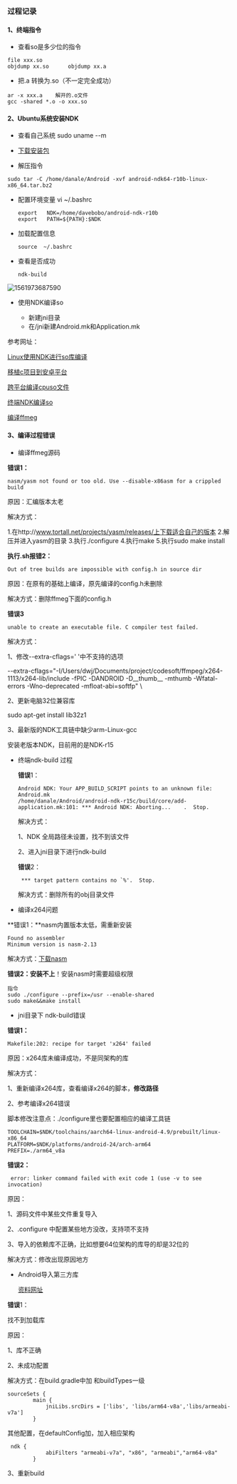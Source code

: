 ### 过程记录

#### 1、终端指令

* 查看so是多少位的指令

```
file xxx.so 
objdump xx.so      objdump xx.a   
```

* 把.a 转换为.so（不一定完全成功）

```
ar -x xxx.a    解开的.o文件
gcc -shared *.o -o xxx.so
```

#### 2、Ubuntu系统安装NDK

* 查看自己系统 sudo uname --m

* [下载安装包](https://blog.csdn.net/gyh198/article/details/75036686)
* 解压指令 

```
sudo tar -C /home/danale/Android -xvf android-ndk64-r10b-linux-x86_64.tar.bz2
```

* 配置环境变量 vi ~/.bashrc

  ```
  export   NDK=/home/davebobo/android-ndk-r10b
  export   PATH=${PATH}:$NDK  
  ```

* 加载配置信息

  ```
  source  ~/.bashrc
  ```

* 查看是否成功

  ```
  ndk-build
  ```

![1561973687590](/home/danale/.config/Typora/typora-user-images/1561973687590.png)

* 使用NDK编译so

  * 新建jni目录
  * 在/jni新建Android.mk和Application.mk

参考网址：

[Linux使用NDK进行so库编译](https://blog.csdn.net/qiantanlong/article/details/80901193)

[移植c项目到安卓平台](https://blog.csdn.net/hdanbang/article/details/49403137)

[跨平台编译cpuso文件](https://blog.csdn.net/jmh1996/article/details/88775325)

[终端NDK编译so](https://www.jianshu.com/p/6323f519480f)

[编译ffmeg](https://www.jianshu.com/p/9ee83933009a)

#### 3、编译过程错误

* 编译ffmeg源码

**错误1：**

```
nasm/yasm not found or too old. Use --disable-x86asm for a crippled build
```

原因：汇编版本太老

解决方式：

1.在http://www.tortall.net/projects/yasm/releases/上下载适合自己的版本
2.解压并进入yasm的目录
3.执行./configure
4.执行make
5.执行sudo make install

**执行.sh报错2：**

```
Out of tree builds are impossible with config.h in source dir
```

原因：在原有的基础上编译，原先编译的config.h未删除

解决方式：删除ffmeg下面的config.h

**错误3**

```
unable to create an executable file. C compiler test failed.
```

解决方式：

1、修改--extra-cflags=' '中不支持的选项

 --extra-cflags="-I/Users/dwj/Documents/project/codesoft/ffmpeg/x264-1113/x264-lib/include -fPIC -DANDROID -D__thumb__ -mthumb -Wfatal-errors -Wno-deprecated -mfloat-abi=softfp" \

2、更新电脑32位兼容库

sudo apt-get install lib32z1

3、最新版的NDK工具链中缺少arm-Linux-gcc

安装老版本NDK，目前用的是NDK-r15



* 终端ndk-build 过程

  **错误**1：

  ```
  Android NDK: Your APP_BUILD_SCRIPT points to an unknown file: Android.mk    
  /home/danale/Android/android-ndk-r15c/build/core/add-application.mk:101: *** Android NDK: Aborting...    .  Stop.
  ```

  解决方式：

  1、NDK 全局路径未设置，找不到该文件

  2、进入jni目录下进行ndk-build

  **错误**2：

  ```
   *** target pattern contains no `%'.  Stop.
  ```

  解决方式：删除所有的obj目录文件

* 编译x264问题

**错误1：**nasm内置版本太低，需重新安装

```
Found no assembler
Minimum version is nasm-2.13
```

解决方式：[下载nasm](https://blog.csdn.net/qq_39759656/article/details/80776550)

**错误2：安装不上**！安装nasm时需要超级权限

```
指令
sudo ./configure --prefix=/usr --enable-shared
sudo make&&make install
```



* jni目录下 ndk-build错误

**错误1：**

```
Makefile:202: recipe for target 'x264' failed
```

原因：x264库未编译成功，不是同架构的库

解决方式：

1、重新编译x264库，查看编译x264的脚本，**修改路径**

2、参考编译x264错误

脚本修改注意点：./configure里也要配置相应的编译工具链

```
TOOLCHAIN=$NDK/toolchains/aarch64-linux-android-4.9/prebuilt/linux-x86_64
PLATFORM=$NDK/platforms/android-24/arch-arm64
PREFIX=./arm64_v8a
```

**错误2：**

```
 error: linker command failed with exit code 1 (use -v to see invocation)
```

原因：

1、源码文件中某些文件重复导入

2、.configure 中配置某些地方没改，支持项不支持

3、导入的依赖库不正确，比如想要64位架构的库导的却是32位的

解决方式：修改出现原因地方

* Android导入第三方库

  [资料网址](https://blog.csdn.net/anhenzhufeng/article/details/78913341)

**错误**1：

找不到加载库

原因：

1、库不正确

2、未成功配置

解决方式：在build.gradle中加 和buildTypes一级

```
sourceSets {
        main {
            jniLibs.srcDirs = ['libs', 'libs/arm64-v8a','libs/armeabi-v7a']
        }
```

其他配置，在defaultConfig加，加入相应架构

```
 ndk {
            abiFilters "armeabi-v7a", "x86", "armeabi","arm64-v8a"
        }
```

3、重新build